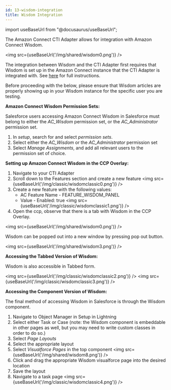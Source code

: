 ```yaml
---
id: 13-wisdom-integration
title: Wisdom Integration
---
```

import useBaseUrl from "@docusaurus/useBaseUrl";

The Amazon Connect CTI Adapter allows for integration with Amazon Connect Wisdom.

<img src={useBaseUrl('/img/shared/wisdom0.png')} />

The integration between Wisdom and the CTI Adapter first requires that Wisdom is set up in the Amazon Connect instance that the CTI Adapter is integrated with. See [here](https://docs.aws.amazon.com/connect/latest/adminguide/amazon-connect-wisdom.html) for full instructions.

Before proceeding with the below, please ensure that Wisdom articles are properly showing up in your Wisdom instance for the specific user you are testing.

**Amazon Connect Wisdom Permission Sets:**

Salesforce users accessing Amazon Connect Wisdom in Salesforce must belong to either the *AC_Wisdom* permission set, or the *AC_Administrator* permission set.

1. In *setup*, search for and select *permission sets*.
2. Select either the *AC_Wisdom* or the *AC_Administrator* permission set
3. Select *Manage Assignments*, and add all relevant users to the permission set of choice.

**Setting up Amazon Connect Wisdom in the CCP Overlay:**

1. Navigate to your CTI Adapter
2. Scroll down to the Features section and create a new feature
<img src={useBaseUrl('/img/classic/wisdomclassic0.png')} />
3. Create a new feature with the following values:
    - AC Feature Name - FEATURE_WISDOM_PANEL
    - Value - Enabled: true
<img src={useBaseUrl('/img/classic/wisdomclassic1.png')} />
4. Open the ccp, observe that there is a tab with Wisdom in the CCP Overlay.

<img src={useBaseUrl('/img/shared/wisdom0.png')} />

Wisdom can be popped out into a new window by pressing pop out button.

<img src={useBaseUrl('/img/shared/wisdom3.png')} />

**Accessing the Tabbed Version of Wisdom:**

Wisdom is also accessible in Tabbed form.

<img src={useBaseUrl('/img/classic/wisdomclassic2.png')} />
<img src={useBaseUrl('/img/classic/wisdomclassic3.png')} />

**Accessing the Component Version of Wisdom:**

The final method of accessing Wisdom in Salesforce is through the Wisdom component.

1. Navigate to Object Manager in Setup in Lightning
2. Select either Task or Case (note: the Wisdom component is embeddable in other pages as well, but you may need to write custom classes in order to do so.)
3. Select *Page Layouts*
4. Select the appropriate layout
5. Select *Visualforce Pages* in the top component
<img src={useBaseUrl('/img/shared/wisdom8.png')} />
6. Click and drag the appropriate Wisdom visualforce page into the desired location
7. Save the layout
8. Navigate to a task page
<img src={useBaseUrl('/img/classic/wisdomclassic4.png')} />

